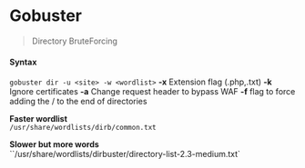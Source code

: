 # Gobuster
> Directory BruteForcing


#### Syntax
`gobuster dir -u <site> -w <wordlist>`
**-x** Extension flag (.php,.txt)
**-k** Ignore certificates
**-a** Change request header to bypass WAF
**-f** flag to force adding the / to the end of directories

**Faster wordlist**  
`/usr/share/wordlists/dirb/common.txt`

**Slower but more words**  
``/usr/share/wordlists/dirbuster/directory-list-2.3-medium.txt`